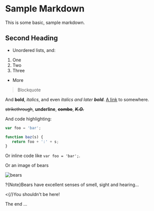 # Sample Markdown

This is some basic, sample markdown.

## Second Heading

 * Unordered lists, and:
  1. One
  1. Two
  1. Three
 * More

> Blockquote

And **bold**, *italics*, and even *italics and later **bold***. [A link](https://markdowntohtml.com) to somewhere.

~~strikethrough~~, __underline__, ~~__combo__~~, ***__~~K.O.~~__***

And code highlighting:

```js
var foo = 'bar';

function baz(s) {
   return foo + ':' + s;
}
```

Or inline code like `var foo = 'bar';`.

Or an image of bears

![bears](http://placebear.com/200/200)

?{Note}Bears have excellent senses of smell, sight and hearing...

<{/}You shouldn't be here!

The end ...
